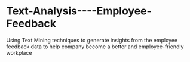 # Text-Analysis----Employee-Feedback
Using Text Mining techniques to generate insights from the employee feedback data to help company become a better and employee-friendly workplace
